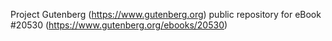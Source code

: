 Project Gutenberg (https://www.gutenberg.org) public repository for eBook #20530 (https://www.gutenberg.org/ebooks/20530)
